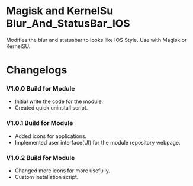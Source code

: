 # Magisk and KernelSu Blur_And_StatusBar_IOS

Modifies the blur and statusbar to looks like IOS Style. Use with Magisk or KernelSU.

# Changelogs

### V1.0.0 Build for Module
- Initial write the code for the module.
- Created quick uninstall script.


### V1.0.1 Build for Module
- Added icons for applications.
- Implemented user interface(UI) for the module repository webpage.


### V1.0.2 Build for Module
- Changed more icons for more usefully.
- Custom installation script.